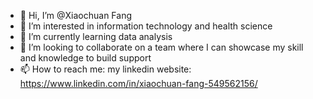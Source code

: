 - 👋 Hi, I’m @Xiaochuan Fang
- 👀 I’m interested in information technology and health science
- 🌱 I’m currently learning data analysis
- 💞️ I’m looking to collaborate on a team where I can showcase my skill and knowledge to build support
- 📫 How to reach me: my linkedin website: https://www.linkedin.com/in/xiaochuan-fang-549562156/

<!---
xiaochuanfang/xiaochuanfang is a ✨ special ✨ repository because its `README.md` (this file) appears on your GitHub profile.
You can click the Preview link to take a look at your changes.
--->
